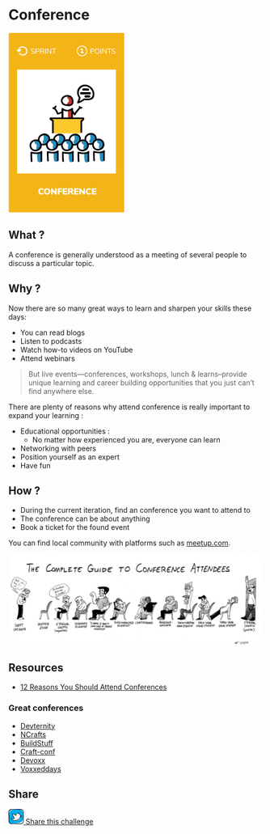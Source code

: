 # Conference
![Conference](images/conference.png)  

## What ?
A conference is generally understood as a meeting of several people to discuss a particular topic. 

## Why ?
Now there are so many great ways to learn and sharpen your skills these days: 
* You can read blogs
* Listen to podcasts
* Watch how-to videos on YouTube
* Attend webinars

> But live events—conferences, workshops, lunch & learns–provide unique learning and career building opportunities that you just can’t find anywhere else. 
 
There are plenty of reasons why attend conference is really important to expand your learning :
* Educational opportunities :
    * No matter how experienced you are, everyone can learn
* Networking with peers
* Position yourself as an expert
* Have fun

## How ?
* During the current iteration, find an conference you want to attend to
* The conference can be about anything
* Book a ticket for the found event

You can find local community with platforms such as [meetup.com](https://www.meetup.com).

![Conference](images/conference1.jpg)  

## Resources
* [12 Reasons You Should Attend Conferences](https://www.takeflyte.com/reasons-to-attend-conferences)

### Great conferences
- [Devternity](https://devternity.com/)
- [NCrafts](https://ncrafts.io/)
- [BuildStuff](http://buildstuff.lt/)
- [Craft-conf](https://craft-conf.com/)
- [Devoxx](https://devoxx.com/)
- [Voxxeddays](https://voxxeddays.com/)

## Share
![Share](../images/twitter.png)[ Share this challenge](https://twitter.com/home?status=I%20have%20just%20completed%20the%20Conference%20%23craft_challenges%20from%20%40agilepartner%20http://tiny.cc/p7v5vy)